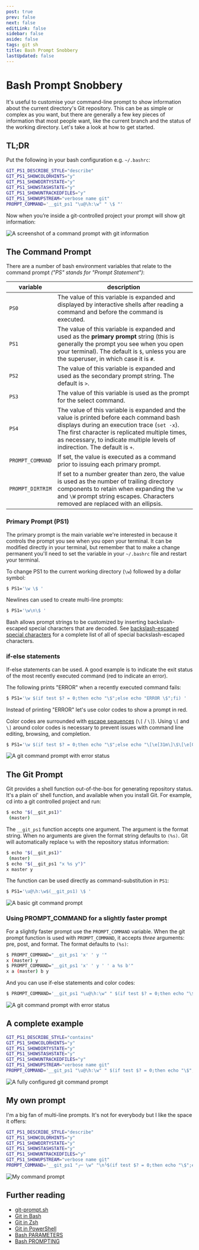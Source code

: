 ```yaml
---
post: true
prev: false
next: false
editLink: false
sidebar: false
aside: false
tags: git sh
title: Bash Prompt Snobbery
lastUpdated: false
---
```


# Bash Prompt Snobbery

It's useful to customise your command-line prompt to show information about the current directory's Git repository. This can be as simple or complex as you want, but there are generally a few key pieces of information that most people want, like the current branch and the status of the working directory. Let's take a look at how to get started.

## TL;DR

Put the following in your bash configuration e.g. `~/.bashrc`:

```bash
GIT_PS1_DESCRIBE_STYLE="describe"
GIT_PS1_SHOWCOLORHINTS="y"
GIT_PS1_SHOWDIRTYSTATE="y"
GIT_PS1_SHOWSTASHSTATE="y"
GIT_PS1_SHOWUNTRACKEDFILES="y"
GIT_PS1_SHOWUPSTREAM="verbose name git"
PROMPT_COMMAND='__git_ps1 "\u@\h:\w" " \$ "'
```

Now when you’re inside a git-controlled project your prompt will show git information:

![A screenshot of a command prompt with git information](/assets/images/2018-07-22-tldr.webp)

## The Command Prompt

There are a number of bash environment variables that relate to the command prompt *("PS" stands for "Prompt Statement")*:

variable | description
-------- | -----------
`PS0` | The value of this variable is expanded and displayed by interactive shells after reading a command and before the command is executed.
`PS1` | The value of this variable is expanded and used as the **primary prompt** string (this is generally the prompt you see when you open your terminal). The default is `$`, unless you are the superuser, in which case it is `#`.
`PS2` | The value of this variable is expanded and used as the secondary prompt string. The default is `>`.
`PS3` | The value of this variable is used as the prompt for the select command.
`PS4` | The value of this variable is expanded and the value is printed before each command bash displays during an execution trace (`set -x`). The first character is replicated multiple times, as necessary, to indicate multiple levels of indirection. The default is `+`.
`PROMPT_COMMAND` | If set, the value is executed as a command prior to issuing each primary prompt.
`PROMPT_DIRTRIM` | If set to a number greater than zero, the value is used as the number of trailing directory components to retain when expanding the `\w` and  `\W`  prompt string escapes. Characters removed are replaced with an ellipsis.

### Primary Prompt (PS1)

The primary prompt is the main variable we're interested in because it controls the prompt you see when you open your terminal. It can be modified directly in your terminal, but remember that to make a change permanent you'll need to set the variable in your `~/.bashrc` file and restart your terminal.

To change PS1 to the current working directory (`\w`) followed by a dollar symbol:

```bash
$ PS1='\w \$ '
```

Newlines can used to create multi-line prompts:

```bash
$ PS1='\w\n\$ '
```

Bash allows prompt strings to be customized by inserting backslash-escaped special characters that are decoded.  See [backslash-escaped special characters](http://man7.org/linux/man-pages/man1/bash.1.html#PROMPTING?ref=blog.gerardroche.com) for a complete list of all of special backslash-escaped characters.

### if-else statements

If-else statements can be used. A good example is to indicate the exit status of the most recently executed command (red to indicate an error).

The following prints "ERROR" when a recently executed command fails:

```bash
$ PS1='\w $(if test $? = 0;then echo "\$";else echo "ERROR \$";fi) '
```

Instead of printing "ERROR" let's use color codes to show a prompt in red.

Color codes are surrounded with [escape sequences](https://unix.stackexchange.com/questions/124407/what-color-codes-can-i-use-in-my-ps1-prompt/124409#124409?ref=blog.gerardroche.com) (`\[` / `\]`). Using `\[` and `\]` around color codes is necessary to prevent issues with command line editing, browsing, and completion.

```bash
$ PS1='\w $(if test $? = 0;then echo "\$";else echo "\[\e[31m\]\$\[\e[0m\]";fi) '
```

![A git command prompt with error status](/assets/images/2018-07-22-prompt-command.webp)


## The Git Prompt

Git provides a shell function out-of-the-box for generating repository status. It's a plain ol' shell function, and available when you install Git. For example, cd into a git controlled project and run:

```bash
$ echo "$(__git_ps1)"
 (master)
```

The `__git_ps1` function accepts one argument. The argument is the format string. When no arguments are given the format string defaults to `(%s)`. Git will automatically replace `%s` with the repository status information:

```bash
$ echo "$(__git_ps1)"
 (master)
$ echo "$(__git_ps1 "x %s y")"
x master y
```

The function can be used directly as command-substitution in `PS1`:

```bash
$ PS1='\u@\h:\w$(__git_ps1) \$ '
```

![A basic git command prompt](/assets/images/2018-07-22-git-prompt.webp)

### Using PROMPT_COMMAND for a slightly faster prompt

For a slightly faster prompt use the `PROMPT_COMMAND` variable. When the git prompt function is used with `PROMPT_COMMAND`, it accepts *three* arguments: pre, post, and format. The format defaults to `(%s)`:

```bash
$ PROMPT_COMMAND="__git_ps1 'x' ' y '"
x (master) y
$ PROMPT_COMMAND="__git_ps1 'x' ' y ' ' a %s b'"
x a (master) b y
```

And you can use if-else statements and color codes:

```bash
$ PROMPT_COMMAND='__git_ps1 "\u@\h:\w" " $(if test $? = 0;then echo "\$";else echo "\[\e[31m\]\$\[\e[0m\]";fi) "'
```

![A git command prompt with error status](/assets/images/2018-07-22-prompt-command.webp)

## A complete example

```bash
GIT_PS1_DESCRIBE_STYLE="contains"
GIT_PS1_SHOWCOLORHINTS="y"
GIT_PS1_SHOWDIRTYSTATE="y"
GIT_PS1_SHOWSTASHSTATE="y"
GIT_PS1_SHOWUNTRACKEDFILES="y"
GIT_PS1_SHOWUPSTREAM="verbose name git"
PROMPT_COMMAND='__git_ps1 "\u@\h:\w" " $(if test $? = 0;then echo "\$";else echo "\[\e[31m\]\$\[\e[0m\]";fi) "'
```

![A fully configured git command prompt](/assets/images/2018-07-22-prompt-config.webp)

## My own prompt

I'm a big fan of multi-line prompts. It's not for everybody but I like the space it offers:

```bash
GIT_PS1_DESCRIBE_STYLE="describe"
GIT_PS1_SHOWCOLORHINTS="y"
GIT_PS1_SHOWDIRTYSTATE="y"
GIT_PS1_SHOWSTASHSTATE="y"
GIT_PS1_SHOWUNTRACKEDFILES="y"
GIT_PS1_SHOWUPSTREAM="verbose name git"
PROMPT_COMMAND='__git_ps1 "╭─ \w" "\n╰$(if test $? = 0;then echo "\$";else echo "\[\e[31m\]\$\[\e[0m\]";fi) " " ⎇  %s"'
```

![My command prompt](/assets/images/2018-07-22-my-prompt.webp)

## Further reading

* [git-prompt.sh](https://github.com/git/git/blob/master/contrib/completion/git-prompt.sh?ref=blog.gerardroche.com)
* [Git in Bash](https://git-scm.com/book/en/v2/Appendix-A:-Git-in-Other-Environments-Git-in-Bash?ref=blog.gerardroche.com)
* [Git in Zsh](https://git-scm.com/book/en/v2/Appendix-A:-Git-in-Other-Environments-Git-in-Zsh?ref=blog.gerardroche.com)
* [Git in PowerShell](https://git-scm.com/book/en/v2/Appendix-A:-Git-in-Other-Environments-Git-in-PowerShell?ref=blog.gerardroche.com)
* [Bash PARAMETERS](http://man7.org/linux/man-pages/man1/bash.1.html?ref=blog.gerardroche.com#PARAMETERS)
* [Bash PROMPTING](http://man7.org/linux/man-pages/man1/bash.1.html?ref=blog.gerardroche.com#PROMPTING)
